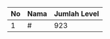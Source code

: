 | No | Nama            | Jumlah Level |
|----|-----------------|--------------|
| 1  | #    |    923        |
